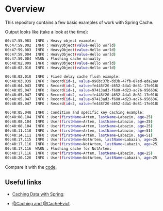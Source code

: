 # Overview

This repository contains a few basic examples of work with Spring Cache.

Output looks like (take a look at the time):

```bash
00:47:55.983  INFO : Heavy object example:
00:47:59.002  INFO : HeavyObject(value=Hello world)
00:47:59.003  INFO : HeavyObject(value=Hello world)
00:47:59.004  INFO : HeavyObject(value=Hello world)
00:47:59.004  WARN : Flushing cache manually
00:48:02.009  INFO : HeavyObject(value=Hello world)
00:48:02.010  INFO : HeavyObject(value=Hello world)

00:48:02.010  INFO : Fixed delay cache flush example:
00:48:03.039  INFO : Record(id=1, value=996bc37b-dd3b-47fb-87ed-eda2ae6e6d4c)
00:48:04.043  INFO : Record(id=2, value=fe448f20-4652-4da1-8e81-17e01882fb68)
00:48:05.047  INFO : Record(id=1, value=97413ad3-f680-4d23-ac76-95663623a00b)
00:48:05.047  INFO : Record(id=2, value=fe448f20-4652-4da1-8e81-17e01882fb68)
00:48:05.047  INFO : Record(id=1, value=97413ad3-f680-4d23-ac76-95663623a00b)
00:48:05.047  INFO : Record(id=2, value=fe448f20-4652-4da1-8e81-17e01882fb68)

00:48:05.048  INFO : Condition and specific key caching example:
00:48:08.104  INFO : User(firstName=Artem, lastName=Labazin, age=25)
00:48:08.104  INFO : User(firstName=Artem, lastName=Labazin, age=25)
00:48:08.104  INFO : User(firstName=Artem, lastName=Labazin, age=25)
00:48:11.110  INFO : User(firstName=Artem, lastName=Labazin, age=51)
00:48:14.111  INFO : User(firstName=Artem, lastName=Labazin, age=51)
00:48:17.115  INFO : User(firstName=NotArtem, lastName=Labazin, age=25)
00:48:17.116  INFO : User(firstName=NotArtem, lastName=Labazin, age=25)
00:48:17.116  WARN : Flushing cache for NotArtem:
00:48:17.116  INFO : User(firstName=Artem, lastName=Labazin, age=25)
00:48:20.120  INFO : User(firstName=NotArtem, lastName=Labazin, age=25)
```

Compare it with the [code](https://github.com/xxlabaza/cacheable/blob/master/src/main/java/com/xxlabaza/test/cacheable/Main.java).

## Useful links

* [Caching Data with Spring](https://spring.io/guides/gs/caching/);

* [@Caching and @CacheEvict](https://dzone.com/articles/spring-31-caching-and-0).

